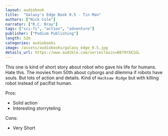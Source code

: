 ```yaml
---
layout: audiobook
title:  "Galaxy's Edge Book 0.5 - Tin Man"
authors: ["Nick Cole"]
narrator: ["R.C. Bray"]
tags: ["sci-fi", "action", "adventure"]
publisher: ["Podium Publishing"]
length: 52m
categories: audiobooks
image: /assets/audiobooks/galaxy_edge_0.5.jpg
details_url: https://www.audible.com/series?asin=B079YXK1GL
---
```


This one is kind of short story about robot who gave his life for humans. 
Hate this. The movies from 50th about cyborgs and dilemma if robots have souls.
But lots of action and details. 
Kind of `Hacksaw Ridge` but with killing robot instead of pacifist human.

Pros:
* Solid action
* Interesting storryteling

Cons:
* Very Short